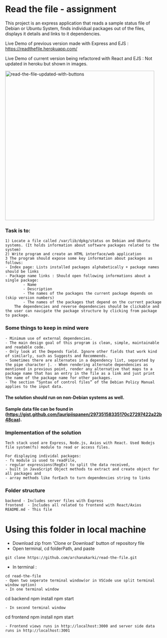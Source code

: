 # Read the file - assignment
This project is an express application that reads a sample status file of Debian or Ubuntu System, finds individual packages out of the files, displays it details and links to it dependencies. 

Live Demo of previous version made with Express and EJS : https://readthefile.herokuapp.com/

Live Demo of current version being refactored with React and EJS : Not updated in heroku but shown in images.

<img width="478" alt="read-the-file-updated-with-buttons" src="https://user-images.githubusercontent.com/39858235/75652313-6be66380-5c63-11ea-8fae-45a44b02a3a1.png">


### Task is to:

    1) Locate a file called /var/lib/dpkg/status on Debian and Ubuntu systems. (It holds information about software packages related to the system)
    2) Write program and create an HTML interface/web application
    3 The program should expose some key information about packages as follows:
    - Index page: Lists installed packages alphabetically + package names should be links
    - Package name links : Should open following informations about a single package:
            - Name
            - Description
            - The names of the packages the current package depends on (skip version numbers)
            - The names of the packages that depend on the current package
        The dependencies and reverse dependencies should be clickable and the user can navigate the package structure by clicking from package to package.

### Some things to keep in mind were

    - Minimum use of external dependencies.
    - The main design goal of this program is clean, simple, maintainable and readable code.
    - Only look at the Depends field. Ignore other fields that work kind of similarly, such as Suggests and Recommends.
    - Sometimes there are alternates in a dependency list, separated by the pipe character |. - When rendering alternate dependencies as mentioned in previous point, render any alternative that maps to a package name that has an entry in the file as a link and just print the name of the package name for other packages.
    - The section “Syntax of control files” of the Debian Policy Manual applies to the input data.

#### The solution should run on non-Debian systems as well. 
#### Sample data file can be found in (https://gist.github.com/lauripiispanen/29735158335170c27297422a22b48caa).

### Implementation of the solution

    Tech stack used are Express, Node.js, Axios with React. Used Nodejs file system(fs) module to read or access files.

    For displaying individal packages:
    - fs module is used to readFile,
    - regular expressions(RegEx) to split the data received,
    - built in JavaScript Object methods to extract and create object for all packages and
    - array methods like forEach to turn dependencies string to links

### Folder structure

    backend - Includes server files with Express
    frontend  - Includes all related to frontend with React/Axios
    README.md - This file

# Using this folder in local machine

- Download zip from 'Clone or Download' button of repository file
- Open terminal, cd folderPath, and paste

`git clone https://github.com/archanakarki/read-the-file.git`

- In terminal : 
```
cd read-the-file
- Open two seperate terminal window(or in VSCode use split terminal window option)
- In one terminal window
```
cd backend
npm install
npm start
```
- In second terminal window
```
cd frontend
npm install
npm start
```
- Frontend views runs in http://localhost:3000 and server side data runs in http://localhost:3001
